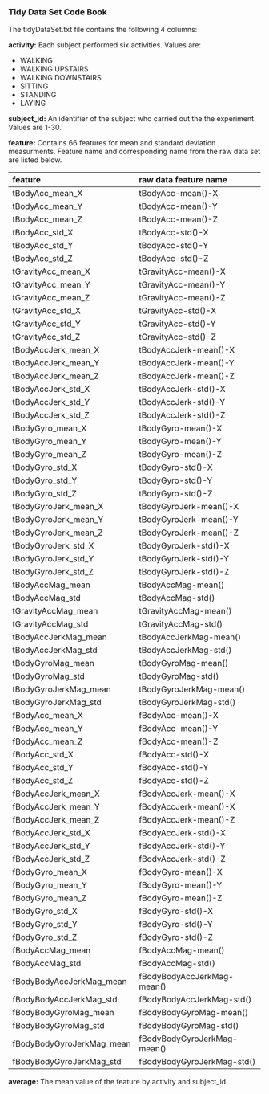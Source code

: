 ### Tidy Data Set Code Book


The tidyDataSet.txt file contains the following 4 columns:


**activity:**  Each subject performed six activities.  Values are:

* WALKING
* WALKING UPSTAIRS
* WALKING DOWNSTAIRS
* SITTING
* STANDING
* LAYING


**subject_id:**  An identifier of the subject who carried out the the experiment.  Values are 1-30.  


**feature:**  Contains 66 features for mean and standard deviation measurments.  Feature name and corresponding name from the raw data set are listed below.


| feature                        |         raw data feature name       |
| :------------------------------|:------------------------------------|
| tBodyAcc_mean_X                |         tBodyAcc-mean()-X           | 
| tBodyAcc_mean_Y                |         tBodyAcc-mean()-Y           |
| tBodyAcc_mean_Z                |         tBodyAcc-mean()-Z           | 
| tBodyAcc_std_X                 |         tBodyAcc-std()-X            |
| tBodyAcc_std_Y                 |         tBodyAcc-std()-Y            |
| tBodyAcc_std_Z                 |         tBodyAcc-std()-Z            |
| tGravityAcc_mean_X             |         tGravityAcc-mean()-X        | 
| tGravityAcc_mean_Y             |         tGravityAcc-mean()-Y        |
| tGravityAcc_mean_Z             |         tGravityAcc-mean()-Z        |
| tGravityAcc_std_X              |         tGravityAcc-std()-X         |
| tGravityAcc_std_Y              |         tGravityAcc-std()-Y         |
| tGravityAcc_std_Z              |         tGravityAcc-std()-Z         |
| tBodyAccJerk_mean_X            |         tBodyAccJerk-mean()-X       |
| tBodyAccJerk_mean_Y            |         tBodyAccJerk-mean()-Y       | 
| tBodyAccJerk_mean_Z            |         tBodyAccJerk-mean()-Z       |
| tBodyAccJerk_std_X             |         tBodyAccJerk-std()-X        |
| tBodyAccJerk_std_Y             |         tBodyAccJerk-std()-Y        |
| tBodyAccJerk_std_Z             |         tBodyAccJerk-std()-Z        |
| tBodyGyro_mean_X               |         tBodyGyro-mean()-X          |
| tBodyGyro_mean_Y               |         tBodyGyro-mean()-Y          | 
| tBodyGyro_mean_Z               |         tBodyGyro-mean()-Z          |
| tBodyGyro_std_X                |         tBodyGyro-std()-X           | 
| tBodyGyro_std_Y                |         tBodyGyro-std()-Y           |
| tBodyGyro_std_Z                |         tBodyGyro-std()-Z           |
| tBodyGyroJerk_mean_X           |         tBodyGyroJerk-mean()-X      |
| tBodyGyroJerk_mean_Y           |         tBodyGyroJerk-mean()-Y      |
| tBodyGyroJerk_mean_Z           |         tBodyGyroJerk-mean()-Z      |
| tBodyGyroJerk_std_X            |         tBodyGyroJerk-std()-X       | 
| tBodyGyroJerk_std_Y            |         tBodyGyroJerk-std()-Y       |
| tBodyGyroJerk_std_Z            |         tBodyGyroJerk-std()-Z       |
| tBodyAccMag_mean               |         tBodyAccMag-mean()          |
| tBodyAccMag_std                |         tBodyAccMag-std()           |
| tGravityAccMag_mean            |         tGravityAccMag-mean()       |
| tGravityAccMag_std             |         tGravityAccMag-std()        |
| tBodyAccJerkMag_mean           |         tBodyAccJerkMag-mean()      |
| tBodyAccJerkMag_std            |         tBodyAccJerkMag-std()       |
| tBodyGyroMag_mean              |         tBodyGyroMag-mean()         |
| tBodyGyroMag_std               |         tBodyGyroMag-std()          |
| tBodyGyroJerkMag_mean          |         tBodyGyroJerkMag-mean()     |
| tBodyGyroJerkMag_std           |         tBodyGyroJerkMag-std()      |
| fBodyAcc_mean_X                |         fBodyAcc-mean()-X           |
| fBodyAcc_mean_Y                |         fBodyAcc-mean()-Y           | 
| fBodyAcc_mean_Z                |         fBodyAcc-mean()-Z           |
| fBodyAcc_std_X                 |         fBodyAcc-std()-X            |
| fBodyAcc_std_Y                 |         fBodyAcc-std()-Y            |
| fBodyAcc_std_Z                 |         fBodyAcc-std()-Z            | 
| fBodyAccJerk_mean_X            |         fBodyAccJerk-mean()-X       | 
| fBodyAccJerk_mean_Y            |         fBodyAccJerk-mean()-X       |
| fBodyAccJerk_mean_Z            |         fBodyAccJerk-mean()-Z       | 
| fBodyAccJerk_std_X             |         fBodyAccJerk-std()-X        |
| fBodyAccJerk_std_Y             |         fBodyAccJerk-std()-Y        |
| fBodyAccJerk_std_Z             |         fBodyAccJerk-std()-Z        |
| fBodyGyro_mean_X               |         fBodyGyro-mean()-X          |
| fBodyGyro_mean_Y               |         fBodyGyro-mean()-Y          | 
| fBodyGyro_mean_Z               |         fBodyGyro-mean()-Z          |
| fBodyGyro_std_X                |         fBodyGyro-std()-X           |
| fBodyGyro_std_Y                |         fBodyGyro-std()-Y           | 
| fBodyGyro_std_Z                |         fBodyGyro-std()-Z           | 
| fBodyAccMag_mean               |         fBodyAccMag-mean()          |
| fBodyAccMag_std                |         fBodyAccMag-std()           |
| fBodyBodyAccJerkMag_mean       |         fBodyBodyAccJerkMag-mean()  | 
| fBodyBodyAccJerkMag_std        |         fBodyBodyAccJerkMag-std()   | 
| fBodyBodyGyroMag_mean          |         fBodyBodyGyroMag-mean()     |
| fBodyBodyGyroMag_std           |         fBodyBodyGyroMag-std()      | 
| fBodyBodyGyroJerkMag_mean      |         fBodyBodyGyroJerkMag-mean() | 
| fBodyBodyGyroJerkMag_std       |         fBodyBodyGyroJerkMag-std()  |


**average:**  The mean value of the feature by activity and subject_id.